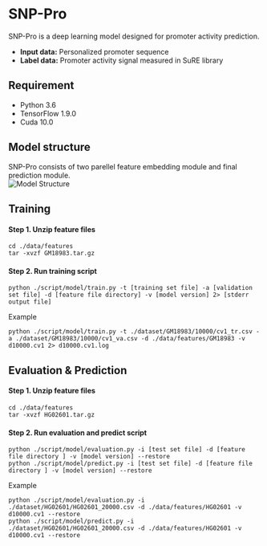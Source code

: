 # SNP-Pro

SNP-Pro is a deep learning model designed for promoter activity prediction.   
- **Input data:** Personalized promoter sequence
- **Label data:** Promoter activity signal measured in SuRE library

    
## Requirement
- Python 3.6
- TensorFlow 1.9.0
- Cuda 10.0
   
   
## Model structure
SNP-Pro consists of two parellel feature embedding module and final prediction module.   
![Model Structure](https://user-images.githubusercontent.com/72458731/127801731-35a29e92-bb1a-4859-82d9-6bf3d189dd0b.jpg)


## Training
#### Step 1. Unzip feature files
```
cd ./data/features
tar -xvzf GM18983.tar.gz
```

#### Step 2. Run training script
```
python ./script/model/train.py -t [training set file] -a [validation set file] -d [feature file directory] -v [model version] 2> [stderr output file]
```
Example
```
python ./script/model/train.py -t ./dataset/GM18983/10000/cv1_tr.csv -a ./dataset/GM18983/10000/cv1_va.csv -d ./data/features/GM18983 -v d10000.cv1 2> d10000.cv1.log
```     
     
      
## Evaluation & Prediction
#### Step 1. Unzip feature files
```
cd ./data/features
tar -xvzf HG02601.tar.gz
```
    
#### Step 2. Run evaluation and predict script
```
python ./script/model/evaluation.py -i [test set file] -d [feature file directory ] -v [model version] --restore
python ./script/model/predict.py -i [test set file] -d [feature file directory ] -v [model version] --restore
```
Example
```
python ./script/model/evaluation.py -i ./dataset/HG02601/HG02601_20000.csv -d ./data/features/HG02601 -v d10000.cv1 --restore
python ./script/model/predict.py -i ./dataset/HG02601/HG02601_20000.csv -d ./data/features/HG02601 -v d10000.cv1 --restore

```
